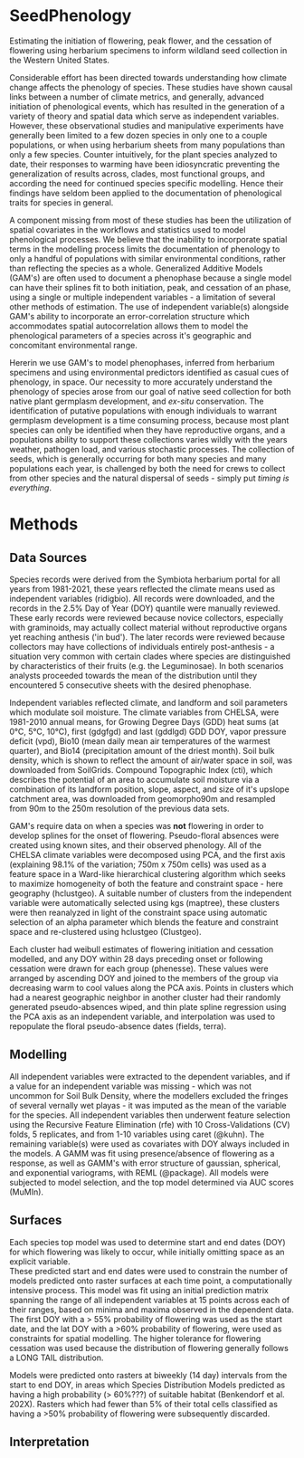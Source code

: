# SeedPhenology
Estimating the initiation of flowering, peak flower, and the cessation of flowering using herbarium specimens to inform wildland seed collection in the Western United States. 

Considerable effort has been directed towards understanding how climate change affects the phenology of species.
These studies have shown causal links between a number of climate metrics, and generally, advanced initiation of phenological events, which has resulted in the generation of a variety of theory and spatial data which serve as independent variables. 
However, these observational studies and manipulative experiments have generally been limited to a few dozen species in only one to a couple populations, or when using herbarium sheets from many populations than only a few species. 
Counter intuitively, for the plant species analyzed to date, their responses to warming have been idiosyncratic preventing the generalization of results across, clades, most functional groups, and according the need for continued species specific modelling. 
Hence their findings have seldom been applied to the documentation of phenological traits for species in general. 

A component missing from most of these studies has been the utilization of spatial covariates in the workflows and statistics used to model phenological processes. 
We believe that the inability to incorporate spatial terms in the modelling process limits the documentation of phenology to only a handful of populations with similar environmental conditions, rather than reflecting the species as a whole. 
Generalized Additive Models (GAM's) are often used to document a phenophase because a single model can have their splines fit to both initiation, peak, and cessation of an phase, using a single or multiple independent variables - a limitation of several other methods of estimation.
The use of independent variable(s) alongside GAM's ability to incorporate an error-correlation structure which accommodates spatial autocorrelation allows them to model the phenological parameters of a species across it's geographic and concomitant environmental range. 

Hererin we use GAM's to model phenophases, inferred from herbarium specimens and using environmental predictors identified as casual cues of phenology, in space. 
Our necessity to more accurately understand the phenology of species arose from our goal of native seed collection for both native plant germplasm development, and *ex-situ* conservation. 
The identification of putative populations with enough individuals to warrant germplasm development is a time consuming process, because most plant species can only be identified when they have reproductive organs, and a populations ability to support these collections varies wildly with the years weather, pathogen load, and various stochastic processes. 
The collection of seeds, which is generally occurring for both many species and many populations each year, is challenged by both the need for crews to collect from other species and the natural dispersal of seeds - simply put *timing is everything*.  

# Methods

## Data Sources

Species records were derived from the Symbiota herbarium portal for all years from 1981-2021, these years reflected the climate means used as independent variables (ridigbio). 
All records were downloaded, and the records in the 2.5% Day of Year (DOY) quantile were manually reviewed. 
These early records were reviewed because novice collectors, especially with graminoids, may actually collect material without reproductive organs yet reaching anthesis ('in bud').
The later records were reviewed because collectors may have collections of individuals entirely post-anthesis - a situation very common with certain clades where species are distinguished by characteristics of their fruits (e.g. the Leguminosae). 
In both scenarios analysts proceeded towards the mean of the distribution until they encountered 5 consecutive sheets with the desired phenophase.  

Independent variables reflected climate, and landform and soil parameters which modulate soil moisture.
The climate variables from CHELSA, were 1981-2010 annual means, for Growing Degree Days (GDD) heat sums (at 0°C, 5°C, 10°C), first (gdgfgd) and last (gddlgd) GDD DOY, vapor pressure deficit (vpd), Bio10 (mean daily mean air temperatures of the warmest quarter), and Bio14 (precipitation amount of the driest month).
Soil bulk density, which is shown to reflect the amount of air/water space in soil, was downloaded from SoilGrids. 
Compound Topographic Index (cti), which describes the potential of an area to accumulate soil moisture via a combination of its landform position, slope, aspect, and size of it's upslope catchment area, was downloaded from geomorpho90m and resampled from 90m to the 250m resolution of the previous data sets. 

GAM's require data on when a species was **not** flowering in order to develop splines for the onset of flowering. 
Pseudo-floral absences were created using known sites, and their observed phenology. 
All of the CHELSA climate variables were decomposed using PCA, and the first axis (explaining 98.1% of the variation; 750m x 750m cells) was used as a feature space in a Ward-like hierarchical clustering algorithm which seeks to maximize homogeneity of both the feature and constraint space - here geography (hclustgeo). 
A suitable number of clusters from the independent variable were automatically selected using kgs (maptree), these clusters were then reanalyzed in light of the constraint space using automatic selection of an alpha parameter which blends the feature and constraint space and re-clustered using hclustgeo (Clustgeo).  

Each cluster had weibull estimates of flowering initiation and cessation modelled, and any DOY within 28 days preceding onset or following cessation were drawn for each group (phenesse). 
These values were arranged by ascending DOY and joined to the members of the group via decreasing warm to cool values along the PCA axis. 
Points in clusters which had a nearest geographic neighbor in another cluster had their randomly generated pseudo-absences wiped, and thin plate spline regression using the PCA axis as an independent variable, and interpolation was used to repopulate the floral pseudo-absence dates (fields, terra). 

## Modelling

All independent variables were extracted to the dependent variables, and if a value for an independent variable was missing - which was not uncommon for Soil Bulk Density, where the modellers excluded the fringes of several vernally wet playas - it was imputed as the mean of the variable for the species. 
All independent variables then underwent feature selection using the Recursive Feature Elimination (rfe) with 10 Cross-Validations (CV) folds, 5 replicates, and from 1-10 variables using caret (@kuhn).
The remaining variable(s) were used as covariates with DOY always included in the models. 
A GAMM was fit using presence/absence of flowering as a response, as well as GAMM's with error structure of gaussian, spherical, and exponential variograms, with REML (@package). 
All models were subjected to model selection, and the top model determined via AUC scores (MuMIn). 

## Surfaces

Each species top model was used to determine start and end dates (DOY) for which flowering was likely to occur, while initially omitting space as an explicit variable.   
These predicted start and end dates were used to constrain the number of models predicted onto raster surfaces at each time point, a computationally intensive process. 
This model was fit using an initial prediction matrix spanning the range of all independent variables at 15 points across each of their ranges, based on minima and maxima observed in the dependent data. 
The first DOY with a > 55% probability of flowering was used as the start date, and the lat DOY with a >60% probability of flowering, were used as constraints for spatial modelling. 
The higher tolerance for flowering cessation was used because the distribution of flowering generally follows a LONG TAIL distribution. 

Models were predicted onto rasters at biweekly (14 day) intervals from the start to end DOY, in areas which Species Distribution Models predicted as having a high probability (> 60%???) of suitable habitat (Benkendorf et al. 202X). 
Rasters which had fewer than 5% of their total cells classified as having a >50% probability of flowering were subsequently discarded.

## Interpretation 



